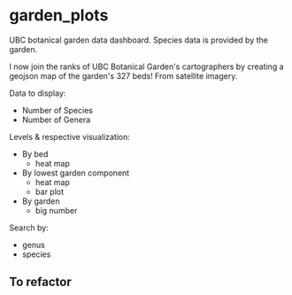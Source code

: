 # garden_plots
UBC botanical garden data dashboard. Species data is provided by the garden.

I now join the ranks of UBC Botanical Garden's cartographers by creating a geojson map of the garden's 327 beds!
From satellite imagery.

Data to display:
- Number of Species
- Number of Genera

Levels & respective visualization:
- By bed
  - heat map
- By lowest garden component
  - heat map
  - bar plot
- By garden
  - big number

Search by:
- genus
- species

## To refactor
